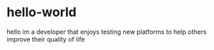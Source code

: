 # hello-world
hello 
im a developer that enjoys testing new platforms to help others improve their quality of life 
